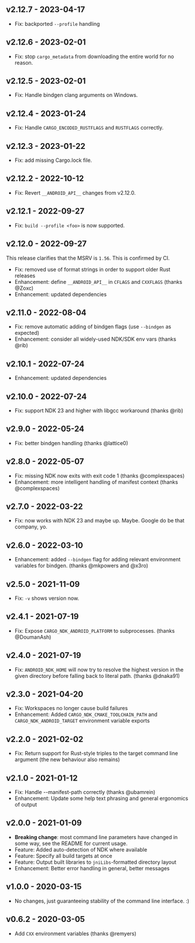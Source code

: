 ## v2.12.7 - 2023-04-17

- Fix: backported `--profile` handling

## v2.12.6 - 2023-02-01

- Fix: stop `cargo_metadata` from downloading the entire world for no reason.

## v2.12.5 - 2023-02-01

- Fix: Handle bindgen clang arguments on Windows.

## v2.12.4 - 2023-01-24

- Fix: Handle `CARGO_ENCODED_RUSTFLAGS` and `RUSTFLAGS` correctly.

## v2.12.3 - 2023-01-22

- Fix: add missing Cargo.lock file.

## v2.12.2 - 2022-10-12

- Fix: Revert `__ANDROID_API__` changes from v2.12.0.

## v2.12.1 - 2022-09-27

- Fix: `build --profile <foo>` is now supported.

## v2.12.0 - 2022-09-27

This release clarifies that the MSRV is `1.56`. This is confirmed by CI.

- Fix: removed use of format strings in order to support older Rust releases
- Enhancement: define `__ANDROID_API__` in `CFLAGS` and `CXXFLAGS` (thanks @Zoxc)
- Enhancement: updated dependencies

## v2.11.0 - 2022-08-04

- Fix: remove automatic adding of bindgen flags (use `--bindgen` as expected)
- Enhancement: consider all widely-used NDK/SDK env vars (thanks @rib)

## v2.10.1 - 2022-07-24

- Enhancement: updated dependencies

## v2.10.0 - 2022-07-24

- Fix: support NDK 23 and higher with libgcc workaround (thanks @rib)

## v2.9.0 - 2022-05-24

- Fix: better bindgen handling (thanks @lattice0)

## v2.8.0 - 2022-05-07

- Fix: missing NDK now exits with exit code 1 (thanks @complexspaces)
- Enhancement: more intelligent handling of manifest context (thanks @complexspaces)

## v2.7.0 - 2022-03-22

- Fix: now works with NDK 23 and maybe up. Maybe. Google do be that company, yo.

## v2.6.0 - 2022-03-10

- Enhancement: added `--bindgen` flag for adding relevant environment variables for bindgen. (thanks @mkpowers and @x3ro)

## v2.5.0 - 2021-11-09

- Fix: `-v` shows version now.

## v2.4.1 - 2021-07-19

- Fix: Expose `CARGO_NDK_ANDROID_PLATFORM` to subprocesses. (thanks @DoumanAsh)

## v2.4.0 - 2021-07-19

- Fix: `ANDROID_NDK_HOME` will now try to resolve the highest version in the given directory before falling back to literal path. (thanks @dnaka91)

## v2.3.0 - 2021-04-20

- Fix: Workspaces no longer cause build failures
- Enhancement: Added `CARGO_NDK_CMAKE_TOOLCHAIN_PATH` and `CARGO_NDK_ANDROID_TARGET` environment variable exports

## v2.2.0 - 2021-02-02

- Fix: Return support for Rust-style triples to the target command line argument (the new behaviour also remains)

## v2.1.0 - 2021-01-12

- Fix: Handle --manifest-path correctly (thanks @ubamrein)
- Enhancement: Update some help text phrasing and general ergonomics of output

## v2.0.0 - 2021-01-09

- **Breaking change**: most command line parameters have changed in some way, see the README for current usage.
- Feature: Added auto-detection of NDK where available
- Feature: Specify all build targets at once
- Feature: Output built libraries to `jniLibs`-formatted directory layout
- Enhancement: Better error handling in general, better messages

## v1.0.0 - 2020-03-15

- No changes, just guaranteeing stability of the command line interface. :)

## v0.6.2 - 2020-03-05

- Add `CXX` environment variables (thanks @remyers)

